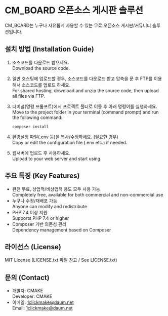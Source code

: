 # CM_BOARD 오픈소스 게시판 솔루션

CM_BOARD는 누구나 자유롭게 사용할 수 있는 무료 오픈소스 게시판/커뮤니티 솔루션입니다.

## 설치 방법 (Installation Guide)

1. 소스코드를 다운로드 받으세요.  
   Download the source code.
2. 일반 호스팅에 업로드할 경우, 소스코드를 다운로드 받고 압축을 푼 후 FTP를 이용해서 소스코드를 업로드 하세요.  
   For shared hosting, download and unzip the source code, then upload all files via FTP.
3. 터미널(명령 프롬프트)에서 프로젝트 폴더로 이동 후 아래 명령어를 실행하세요.  
   Move to the project folder in your terminal (command prompt) and run the following command:

   ```
   composer install
   ```

4. 환경설정 파일(.env 등)을 복사/수정하세요. (필요한 경우)  
   Copy or edit the configuration file (.env etc.) if needed.
5. 웹서버에 업로드 후 사용하세요.  
   Upload to your web server and start using.

## 주요 특징 (Key Features)
- 완전 무료, 상업적/비상업적 용도 모두 사용 가능  
  Completely free, available for both commercial and non-commercial use
- 누구나 수정/재배포 가능  
  Anyone can modify and redistribute
- PHP 7.4 이상 지원  
  Supports PHP 7.4 or higher
- Composer 기반 의존성 관리  
  Dependency management based on Composer

## 라이선스 (License)
MIT License (LICENSE.txt 파일 참고 / See LICENSE.txt)

## 문의 (Contact)
- 개발자: CMAKE  
  Developer: CMAKE
- 이메일: 1clickmake@daum.net  
  Email: 1clickmake@daum.net 